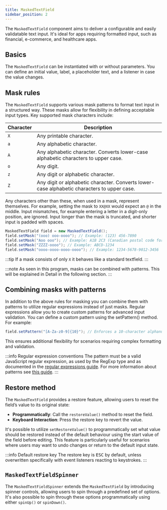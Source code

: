 ```yaml
---
title: MaskedTextField
sidebar_position: 2
---
```


<DocChip chip='shadow' />

<DocChip chip='name' label="dwc-textfield" />

<JavadocLink type="foundation" location="com/webforj/component/field/MaskedTextField" top='true'/>

The `MaskedTextField` component aims to deliver a configurable and easily validatable text input. It's ideal for apps requiring formatted input, such as financial, e-commerce, and healthcare apps.


## Basics

The `MaskedTextField` can be instantiated with or without parameters. You can define an initial value, label, a placeholder text, and a listener in case the value changes.

## Mask rules

The `MaskedTextField` supports various mask patterns to format text input in a structured way. These masks allow for flexibility in defining acceptable input types. Key supported mask characters include:

| Character  | Description                                                                                  |
|------------|----------------------------------------------------------------------------------------------|
| `X`        | Any printable character.                                                                     |
| `a`        | Any alphabetic character.                                                                    |
| `A`        | Any alphabetic character. Converts lower-case alphabetic characters to upper case.           |
| `o`        | Any digit.                                                                                   |
| `z`        | Any digit or alphabetic character.                                                           |
| `Z`        | Any digit or alphabetic character. Converts lower-case alphabetic characters to upper case.  |

Any characters other than these, when used in a mask, represent themselves. For example, setting the mask to `XX@XX` would expect an `@` in the middle. Input mismatches, for example entering a letter in a digit-only position, are ignored. Input longer than the mask is truncated, and shorter input is padded with spaces.

```java
MaskedTextField field = new MaskedTextField();
field.setMask("(ooo) ooo-oooo"); // Example: (123) 456-7890
field.setMask("Aoo ooo"); // Example: A1B 2C3 (Canadian postal code format)
field.setMask("ZZZZ-oooo"); // Example: ABCD-1234
field.setMask("oooo-oooo-oooo-oooo"); // Example: 1234-5678-9012-3456
```

:::tip
If a mask consists of only `X` it behaves like a standard textfield.
:::

<ComponentDemo 
path='/webforj/maskedtextfield?' 
javaE='https://raw.githubusercontent.com/webforj/webforj-documentation/refs/heads/main/src/main/java/com/webforj/samples/views/fields/maskedtextfield/MaskedTextFieldView.java'
height='250px'
/>

:::note
As seen in this program, masks can be combined with patterns. This will be explained in Detail in the following section.
:::

## Combining masks with patterns

In addition to the above rules for masking you can combine them with patterns to utilize regular expressions instead of just masks.
Regular expressions allow you to create custom patterns for advanced input validation. You can define a custom pattern using the setPattern() method. For example:

```java
field.setPattern("[A-Za-z0-9]{10}"); // Enforces a 10-character alphanumeric code
```
This ensures additional flexibility for scenarios requiring complex formatting and validation.

:::info Regular expression conventions
The pattern must be a valid JavaScript regular expression, as used by the RegExp type and as documented in the [regular expressions guide](https://developer.mozilla.org/en-US/docs/Web/JavaScript/Guide/Regular_expressions). For more information about patterns see [this guide](https://developer.mozilla.org/en-US/docs/Web/HTML/Attributes/pattern#overview).
:::

## Restore method

The `MaskedTextField` provides a restore feature, allowing users to reset the field’s value to its original state:

- **Programmatically**: Call the `restoreValue()` method to reset the field.
- **Keyboard Interaction**: Press the restore key to revert the value.

It's possible to utilize `setRestoreValue()` to programmatically set what value should be restored instead of the default behaviour using the start value of the field before editing. This feature is particularly useful for scenarios where users may want to undo changes or return to the default input state.

:::info Default restore key
The restore key is <kbd>ESC</kbd> by default, unless overwritten specifically with event listeners reacting to keystrokes. 
:::

<ComponentDemo 
path='/webforj/maskedtextfieldrestore?' 
javaE='https://raw.githubusercontent.com/webforj/webforj-documentation/refs/heads/main/src/main/java/com/webforj/samples/views/fields/maskedtextfield/MaskedTextFieldRestoreView.java'
height='200px'
/>

## `MaskedTextFieldSpinner`

The `MaskedTextFieldSpinner` extends the `MaskedTextField` by introducing spinner controls, allowing users to spin through a predefined set of options. It's also possible to spin through these options programmatically using either `spinUp()` or `spinDown()`.

<ComponentDemo 
path='/webforj/maskedtextfieldspinner?' 
javaE='https://raw.githubusercontent.com/webforj/webforj-documentation/refs/heads/main/src/main/java/com/webforj/samples/views/fields/maskedtextfield/MaskedTextFieldSpinnerView.java'
height='100px'
/>
